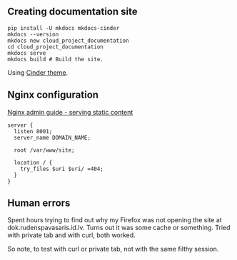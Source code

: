 ## Creating documentation site
```
pip install -U mkdocs mkdocs-cinder
mkdocs --version
mkdocs new cloud_project_documentation
cd cloud_project_documentation
mkdocs serve
mkdocs build # Build the site.
```
Using [Cinder theme](https://sourcefoundry.org/cinder/).


## Nginx configuration
[Nginx admin guide - serving static content](https://www.nginx.com/resources/admin-guide/serving-static-content/)
```
server {
  listen 8001;
  server_name DOMAIN_NAME;

  root /var/www/site;

  location / {
    try_files $uri $uri/ =404;
  }
}
```

## Human errors
Spent hours trying to find out why my Firefox was not opening the site at dok.rudenspavasaris.id.lv.
Turns out it was some cache or something. Tried with private tab and with curl, both worked.

So note, to test with curl or private tab, not with the same filthy session.